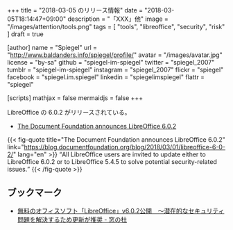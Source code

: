 +++
title = "2018-03-05 のリリース情報"
date =  "2018-03-05T18:14:47+09:00"
description = "「XXX」他"
image = "/images/attention/tools.png"
tags  = [ "tools", "libreoffice", "security", "risk" ]
draft = true

[author]
  name      = "Spiegel"
  url       = "http://www.baldanders.info/spiegel/profile/"
  avatar    = "/images/avatar.jpg"
  license   = "by-sa"
  github    = "spiegel-im-spiegel"
  twitter   = "spiegel_2007"
  tumblr    = "spiegel-im-spiegel"
  instagram = "spiegel_2007"
  flickr    = "spiegel"
  facebook  = "spiegel.im.spiegel"
  linkedin  = "spiegelimspiegel"
  flattr    = "spiegel"

[scripts]
  mathjax = false
  mermaidjs = false
+++

LibreOffice の 6.0.2 がリリースされている。

- [The Document Foundation announces LibreOffice 6.0.2](https://blog.documentfoundation.org/blog/2018/03/01/libreoffice-6-0-2/)

{{< fig-quote title="The Document Foundation announces LibreOffice 6.0.2" link="https://blog.documentfoundation.org/blog/2018/03/01/libreoffice-6-0-2/" lang="en" >}}
<q>All LibreOffice users are invited to update either to LibreOffice 6.0.2 or to LibreOffice 5.4.5 to solve potential security-related issues.</q>
{{< /fig-quote >}}



## ブックマーク

- [無料のオフィスソフト「LibreOffice」v6.0.2公開　～潜在的なセキュリティ問題を解決するため更新が推奨 - 窓の杜](https://forest.watch.impress.co.jp/docs/news/1109563.html)
<!-- eof -->
